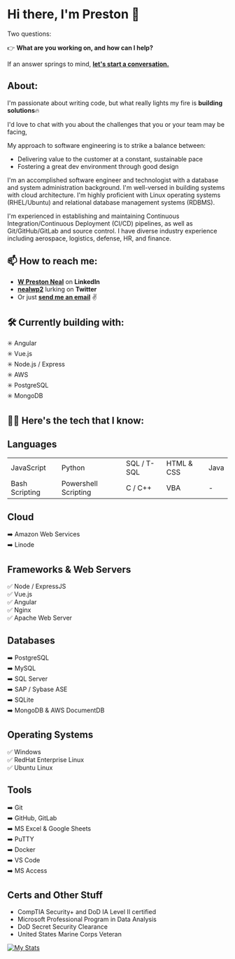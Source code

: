 # Hi there, I'm Preston 👋

<!--
**nealwp/nealwp** is a ✨ _special_ ✨ repository because its `README.md` (this file) appears on your GitHub profile.

Here are some ideas to get you started:

- 🔭 I’m currently working on ...
- 🌱 I’m currently learning ...
- 👯 I’m looking to collaborate on ...
- 🤔 I’m looking for help with ...
- 💬 Ask me about ...
- ⚡ Fun fact: ...
-->
Two questions:

:point_right: **What are you working on, and how can I help?**

If an answer springs to mind, [**let's start a conversation.**](mailto:wprestonneal@outlook.com?subject=Found%20you%20on%20GitHub&body=Hi%20Preston!%0D%0A%0D%0AJust%20came%20across%20your%20GitHub!%20Wanted%20to%20chat%20with%20you%20about%20[insert%20interest/problem/project%20here].%20When%20is%20a%20good%20time%20for%20you?%0D%0A%0D%0AThanks!%0D%0A[your%20name%20here])

## About:

I'm passionate about writing code, but what really lights my fire is **building solutions**:fire:

I'd love to chat with you about the challenges that you or your team may be facing, 

My approach to software engineering is to strike a balance between:

- Delivering value to the customer at a constant, sustainable pace
- Fostering a great dev environment through good design 


I'm an accomplished software engineer and technologist with a database and system administration background. I'm well-versed in building systems with cloud architecture. I'm highly proficient with Linux operating systems (RHEL/Ubuntu) and relational database management systems (RDBMS). 

I'm experienced in establishing and maintaining Continuous Integration/Continuous Deployment (CI/CD) pipelines, as well as Git/GitHub/GitLab and source control. I have diverse industry experience including aerospace, logistics, defense, HR, and finance. 

## 📫 How to reach me:
- [**W Preston Neal**](https://www.linkedin.com/in/w-preston-neal/) on **LinkedIn**
- [**nealwp2**](https://twitter.com/nealwp2) lurking on **Twitter** 
- Or just [**send me an email**](mailto:wprestonneal@outlook.com) :v:

## 🛠️ Currently building with:
:eight_spoked_asterisk: Angular</br>
:eight_spoked_asterisk: Vue.js</br>
:eight_spoked_asterisk: Node.js / Express</br>
:eight_spoked_asterisk: AWS</br>
:eight_spoked_asterisk: PostgreSQL</br>
:eight_spoked_asterisk: MongoDB</br>

## 👨‍💻 Here's the tech that I know:

## Languages
||||||
|-|-|-|-|-|
|JavaScript|Python|SQL / T-SQL|HTML & CSS|Java|
|Bash Scripting|Powershell Scripting|C / C++|VBA|-|

## Cloud
:arrow_right: Amazon Web Services</br>
:arrow_right: Linode</br>

## Frameworks & Web Servers
:white_check_mark: Node / ExpressJS</br>
:white_check_mark: Vue.js</br>
:white_check_mark: Angular</br> 
:white_check_mark: Nginx</br>
:white_check_mark: Apache Web Server</br>

## Databases
:arrow_right: PostgreSQL</br>
:arrow_right: MySQL</br>
:arrow_right: SQL Server</br>
:arrow_right: SAP / Sybase ASE</br>
:arrow_right: SQLite</br>
:arrow_right: MongoDB & AWS DocumentDB</br>

## Operating Systems
:white_check_mark: Windows</br>
:white_check_mark: RedHat Enterprise Linux</br>
:white_check_mark: Ubuntu Linux</br>
 
## Tools
:arrow_right: Git</br>
:arrow_right: GitHub, GitLab</br>
:arrow_right: MS Excel & Google Sheets</br>
:arrow_right: PuTTY</br>
:arrow_right: Docker</br>
:arrow_right: VS Code</br>
:arrow_right: MS Access</br>

## Certs and Other Stuff
- CompTIA Security+ and DoD IA Level II certified
- Microsoft Professional Program in Data Analysis
- DoD Secret Security Clearance
- United States Marine Corps Veteran

[![My Stats](https://github-readme-stats.vercel.app/api?username=nealwp&show_icons=true&theme=algolia)](https://github.com/nealwp/github-readme-stats)